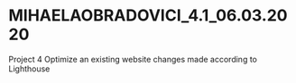 # MIHAELAOBRADOVICI_4.1_06.03.2020
Project 4 Optimize an existing website  changes made according to Lighthouse 

